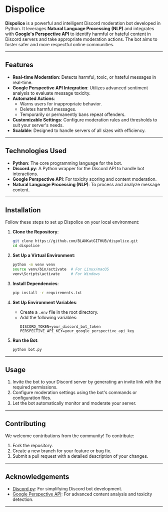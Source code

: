
# Dispolice

**Dispolice** is a powerful and intelligent Discord moderation bot developed in Python. It leverages **Natural Language Processing (NLP)** and integrates with **Google's Perspective API** to identify harmful or hateful content in Discord servers and take appropriate moderation actions. The bot aims to foster safer and more respectful online communities.

---

## Features

- **Real-time Moderation**: Detects harmful, toxic, or hateful messages in real-time.
- **Google Perspective API Integration**: Utilizes advanced sentiment analysis to evaluate message toxicity.
- **Automated Actions**:
  - Warns users for inappropriate behavior.
  - Deletes harmful messages.
  - Temporarily or permanently bans repeat offenders.
- **Customizable Settings**: Configure moderation rules and thresholds to suit your server's needs.
- **Scalable**: Designed to handle servers of all sizes with efficiency.

---

## Technologies Used

- **Python**: The core programming language for the bot.
- **Discord.py**: A Python wrapper for the Discord API to handle bot interactions.
- **Google Perspective API**: For toxicity scoring and content moderation.
- **Natural Language Processing (NLP)**: To process and analyze message content.

---

## Installation

Follow these steps to set up Dispolice on your local environment:

1. **Clone the Repository**:
   ```bash
   git clone https://github.com/BLANKatGITHUB/dispolice.git
   cd dispolice
   ```

2. **Set Up a Virtual Environment**:
   ```bash
   python -m venv venv
   source venv/bin/activate  # For Linux/macOS
   venv\Scripts\activate     # For Windows
   ```

3. **Install Dependencies**:
   ```bash
   pip install -r requirements.txt
   ```

4. **Set Up Environment Variables**:
   - Create a `.env` file in the root directory.
   - Add the following variables:
     ```
     DISCORD_TOKEN=your_discord_bot_token
     PERSPECTIVE_API_KEY=your_google_perspective_api_key
     ```

5. **Run the Bot**:
   ```bash
   python bot.py
   ```

---

## Usage

1. Invite the bot to your Discord server by generating an invite link with the required permissions.
2. Configure moderation settings using the bot's commands or configuration files.
3. Let the bot automatically monitor and moderate your server.

---

## Contributing

We welcome contributions from the community! To contribute:

1. Fork the repository.
2. Create a new branch for your feature or bug fix.
3. Submit a pull request with a detailed description of your changes.

---


## Acknowledgements

- [Discord.py](https://github.com/Rapptz/discord.py): For simplifying Discord bot development.
- [Google Perspective API](https://perspectiveapi.com/): For advanced content analysis and toxicity detection.

---
